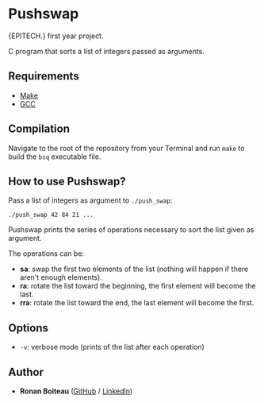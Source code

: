 # Pushswap

{EPITECH.} first year project.

C program that sorts a list of integers passed as arguments.

## Requirements

 - [Make](https://www.gnu.org/software/make/)
 - [GCC](https://gcc.gnu.org/)

## Compilation

Navigate to the root of the repository from your Terminal and run `make` to build the `bsq` executable file.

## How to use Pushswap?

Pass a list of integers as argument to `./push_swap`:
```
./push_swap 42 84 21 ...
```

Pushswap prints the series of operations necessary to sort the list given as argument.

The operations can be:
- **sa**: swap the first two elements of the list (nothing will happen if there aren't enough elements).
- **ra**: rotate the list toward the beginning, the first element will become the last.
- **rra**: rotate the list toward the end, the last element will become the first.

## Options

 - `-v`: verbose mode (prints of the list after each operation)

## Author

* **Ronan Boiteau** ([GitHub](https://github.com/ronanboiteau) / [LinkedIn](https://www.linkedin.com/in/ronanboiteau/))
